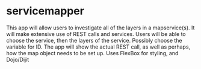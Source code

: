 # servicemapper
This app will allow users to investigate all of the layers in a mapservice(s).  It will make extensive use of REST calls and services.  Users will be able to choose the service, then the layers of the service.  Possibly choose the variable for ID. The app will show the actual REST call, as well as perhaps, how the map object needs to be set up.  Uses FlexBox for styling, and Dojo/Dijit
